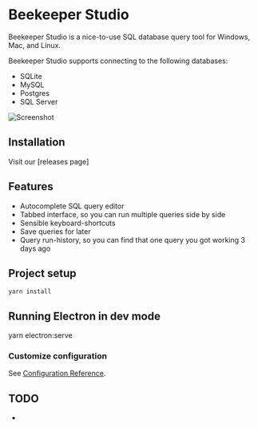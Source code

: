# Beekeeper Studio

Beekeeper Studio is a nice-to-use SQL database query tool for Windows, Mac, and Linux.

Beekeeper Studio supports connecting to the following databases:

- SQLite
- MySQL
- Postgres
- SQL Server

![Screenshot](https://placehold.it/600x400)

## Installation

Visit our [releases page]

## Features

- Autocomplete SQL query editor
- Tabbed interface, so you can run multiple queries side by side
- Sensible keyboard-shortcuts
- Save queries for later
- Query run-history, so you can find that one query you got working 3 days ago


## Project setup
```
yarn install
```

## Running Electron in dev mode

yarn electron:serve


### Customize configuration
See [Configuration Reference](https://cli.vuejs.org/config/).



## TODO
- 
